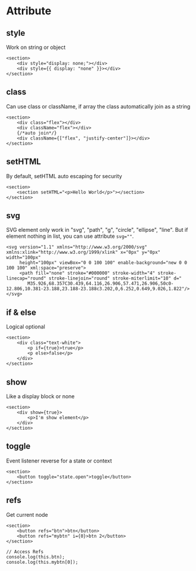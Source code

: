 # Attribute

## style

Work on string or object

```tsx
<section>
	<div style="display: none;"></div>
	<div style={{ display: "none" }}></div>
</section>
```

## class

Can use class or className, if array the class automatically join as a string

```tsx
<section>
	<div class="flex"></div>
	<div className="flex"></div>
	{/*auto join*/}
	<div className={["flex", "justify-center"]}></div>
</section>
```

## setHTML

By default, setHTML auto escaping for security

```tsx
<section>
	<section setHTML="<p>Hello World</p>"></section>
</section>
```

## svg

SVG element only work in "svg", "path", "g", "circle", "ellipse", "line". But if element nothing in list, you can use attribute `svg=""`.

```tsx
<svg version="1.1" xmlns="http://www.w3.org/2000/svg" xmlns:xlink="http://www.w3.org/1999/xlink" x="0px" y="0px" width="100px"
	 height="100px" viewBox="0 0 100 100" enable-background="new 0 0 100 100" xml:space="preserve">
	 <path fill="none" stroke="#000000" stroke-width="4" stroke-linecap="round" stroke-linejoin="round" stroke-miterlimit="10" d="
		M35.926,68.357C30.439,64.116,26.906,57.471,26.906,50c0-12.806,10.381-23.188,23.188-23.188c3.202,0,6.252,0.649,9.026,1.822"/>
</svg>
```

## if & else

Logical optional

```tsx
<section>
	<div class="text-white">
		<p if={true}>true</p>
		<p else>false</p>
	</div>
</section>
```

## show

Like a display block or none

```tsx
<section>
	<div show={true}>
		<p>I'm show element</p>
	</div>
</section>
```

## toggle

Event listener reverse for a state or context

```tsx
<section>
	<button toggle="state.open">toggle</button>
</section>
```

## refs

Get current node

```tsx
<section>
	<button refs="btn">btn</button>
	<button refs="mybtn" i={0}>btn 2</button>
</section>

// Access Refs
console.log(this.btn);
console.log(this.mybtn[0]);
```